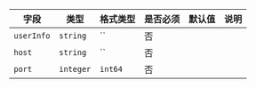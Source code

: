 | 字段 | 类型 | 格式类型 | 是否必须 | 默认值 | 说明 |
|---|---|---|---|---|---|
| `userInfo` | `string` | `` | 否 |  |
| `host` | `string` | `` | 否 |  |
| `port` | `integer` | `int64` | 否 |  |
